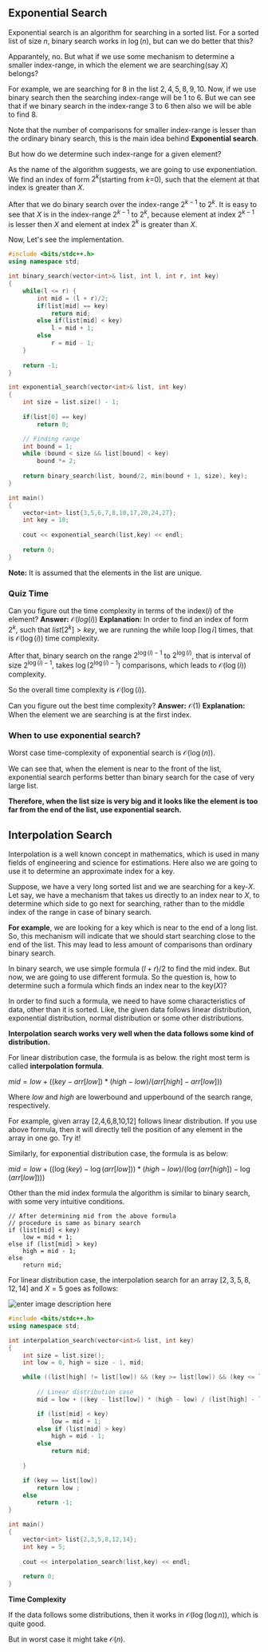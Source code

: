 ## Exponential Search

Exponential search is an algorithm for searching in a sorted list. For a sorted list of size $n$, binary search works in $\log{(n)}$, but can we do better that this?

Apparantely, no. But what if we use some mechanism to determine a smaller index-range, in which the element we are searching(say $X$) belongs?

For example, we are searching for $8$ in the list ${2,4,5,8,9,10}$. Now, if we use binary search then the searching index-range will be $1$ to $6$. But we can see that if we binary search in the index-range $3$ to $6$ then also we will be able to find $8$.

Note that the number of comparisons for smaller index-range is lesser than the ordinary binary search, this is the main idea behind **Exponential search**.

But how do we determine such index-range for a given element?

As the name of the algorithm suggests, we are going to use exponentiation. We find an index of form $2^k$(starting from $k$=$0$), such that the element at that index is greater than $X$.

After that we do binary search over the index-range $2^{k-1}$ to $2^k$. It is easy to see that $X$ is in the index-range $2^{k-1}$ to $2^k$, because element at index $2^{k-1}$ is lesser then $X$ and element at index $2^k$ is greater than $X$.

Now, Let's see the implementation.

```cpp
#include <bits/stdc++.h>
using namespace std;

int binary_search(vector<int>& list, int l, int r, int key)
{
    while(l <= r) {
    	int mid = (l + r)/2;
    	if(list[mid] == key)
    		return mid;
    	else if(list[mid] < key)
    		l = mid + 1;
    	else
    		r = mid - 1;
    }
    
    return -1; 
}

int exponential_search(vector<int>& list, int key)
{
	int size = list.size() - 1;
	
	if(list[0] == key)
		return 0;

	// Finding range
    int bound = 1;
    while (bound < size && list[bound] < key)
        bound *= 2;
	
    return binary_search(list, bound/2, min(bound + 1, size), key);
}

int main()
{
	vector<int> list{3,5,6,7,8,10,17,20,24,27};
	int key = 10;
	
	cout << exponential_search(list,key) << endl;
	
	return 0;
}
```
**Note:** It is assumed that the elements in the list are unique.

### Quiz Time
Can you figure out the time complexity in terms of the index($i$) of the element?
**Answer:** $\mathcal{O}(log(i))$
**Explanation:** In order to find an index of form $2^k$, such that $list[2^k] > key$, we are running the while loop $\lceil\log{i}\rceil$ times, that is $\mathcal{O}(\log(i))$ time complexity.

After that, binary search on the range $2^{\log(i)-1}$ to $2^{\log(i)}$, that is interval of size $2^{\log(i)-1}$, takes $\log{(2^{\log(i)-1})}$ comparisons, which leads to $\mathcal{O}(\log(i))$ complexity.

So the overall time complexity is $\mathcal{O}(\log(i))$.

Can you figure out the best time complexity?
**Answer:** $\mathcal{O}(1)$
**Explanation:** When the element we are searching is at the first index.

### When to use exponential search?
Worst case time-complexity of exponential search is $\mathcal{O}(\log(n))$. 

We can see that, when the element is near to the front of the list, exponential search performs better than binary search for the case of very large list.

**Therefore, when the list size is very big and it looks like the element is too far from the end of the list, use exponential search.**


## Interpolation Search

Interpolation is a well known concept in mathematics, which is used in many fields of engineering and science for estimations. Here also we are going to use it to determine an approximate index for a key.

Suppose, we have a very long sorted list and we are searching for a key-$X$. Let say, we have a mechanism that takes us directly to an index near to $X$, to determine which side to go next for searching, rather than to the middle index of the range in case of binary search.

**For example**, we are looking for a key which is near to the end of a long list. So, this mechanism will indicate that we should start searching close to the end of the list. This may lead to less amount of comparisons than ordinary binary search.

In binary search, we use simple formula $(l+r)/2$ to find the mid index. But now, we are going to use different formula. So the question is, how to determine such a formula which finds an index near to the key($X$)?

In order to find such a formula, we need to have some characteristics of data, other than it is sorted. Like, the given data follows linear distribution, exponential distribution, normal distribution or some other distributions.

**Interpolation search works very well when the data follows some kind of distribution.**

For linear distribution case, the formula is as below. the right most term is called **interpolation formula**.

$mid = low + ((key - arr[low]) * (high - low) / (arr[high] - arr[low]))$

Where $low$ and $high$ are lowerbound and upperbound of the search range, respectively.

For example, given array [2,4,6,8,10,12] follows linear distribution. If you use above formula, then it will directly tell the position of any element in the array in one go. Try it!

Similarly, for exponential distribution case, the formula is as below:

$mid = low + ((\log(key) - \log(arr[low])) * (high - low) / (\log(arr[high]) - \log(arr[low])))$

Other than the mid index formula the algorithm is similar to binary search, with some very intuitive conditions.

```
// After determining mid from the above formula
// procedure is same as binary search
if (list[mid] < key)
	low = mid + 1;
else if (list[mid] > key)
	high = mid - 1;
else
	return mid;

```
For linear distribution case, the interpolation search for an array $[2, 3, 5, 8, 12, 14]$ and $X=5$ goes as follows:

![enter image description here](https://lh3.googleusercontent.com/wtZUN15MdVpeP__i3VL6tEwwcasjWDBSrq_jDRHGji_HMuFNbZ_yriiqjz9uML4dkwgU7hzx6HXC)

```cpp
#include <bits/stdc++.h>
using namespace std;

int interpolation_search(vector<int>& list, int key)
{
	int size = list.size();
    int low = 0, high = size - 1, mid;

    while ((list[high] != list[low]) && (key >= list[low]) && (key <= list[high])) {
	
		// Linear distribution case        
        mid = low + ((key - list[low]) * (high - low) / (list[high] - list[low]));

        if (list[mid] < key)
            low = mid + 1;
        else if (list[mid] > key)
            high = mid - 1;
        else
            return mid;
    
    }

    if (key == list[low])
        return low ;
    else
        return -1;
}

int main()
{
	vector<int> list{2,3,5,8,12,14};
	int key = 5;
	
	cout << interpolation_search(list,key) << endl;
	
	return 0;
}
```

**Time Complexity**

If the data follows some distributions, then it works in $\mathcal{O}{(\log({\log{n}}))}$, which is quite good. 

But in worst case it might take $\mathcal{O}{(n)}$.
